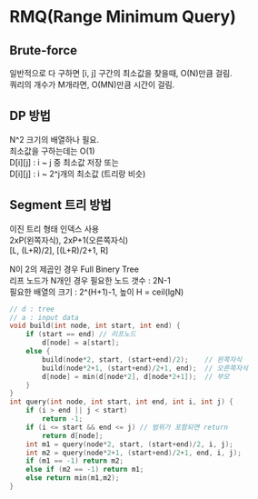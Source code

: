 # RMQ(Range Minimum Query)
  
## Brute-force
일반적으로 다 구하면 [i, j] 구간의 최소값을 찾을때, O(N)만큼 걸림.  
쿼리의 개수가 M개라면, O(MN)만큼 시간이 걸림.  

## DP 방법
N^2 크기의 배열하나 필요.  
최소값을 구하는데는 O(1)  
D[i][j] : i ~ j 중 최소값 저장 
또는  
D[i][j] : i ~ 2^j개의 최소값 (트리랑 비슷)  

## Segment 트리 방법
이진 트리 형태 인덱스 사용  
2xP(왼쪽자식), 2xP+1(오른쪽자식)  
[L, (L+R)/2], [(L+R)/2+1, R]  
  
N이 2의 제곱인 경우 Full Binery Tree  
리프 노드가 N개인 경우 필요한 노드 갯수 : 2N-1  
필요한 배열의 크기 : 2^(H+1)-1, 높이 H = ceil(lgN)  
  
```c++
// d : tree
// a : input data
void build(int node, int start, int end) {
    if (start == end) // 리프노드
        d[node] = a[start];
    else {
        build(node*2, start, (start+end)/2);    // 왼쪽자식
        build(node*2+1, (start+end)/2+1, end);  // 오른쪽자식
        d[node] = min(d[node*2], d[node*2+1]);  // 부모
    }
}
int query(int node, int start, int end, int i, int j) {
    if (i > end || j < start)
        return -1;
    if (i <= start && end <= j) // 범위가 포함되면 return
        return d[node];
    int m1 = query(node*2, start, (start+end)/2, i, j);
    int m2 = query(node*2+1, (start+end)/2+1, end, i, j);
    if (m1 == -1) return m2;
    else if (m2 == -1) return m1;
    else return min(m1,m2);
}
```

